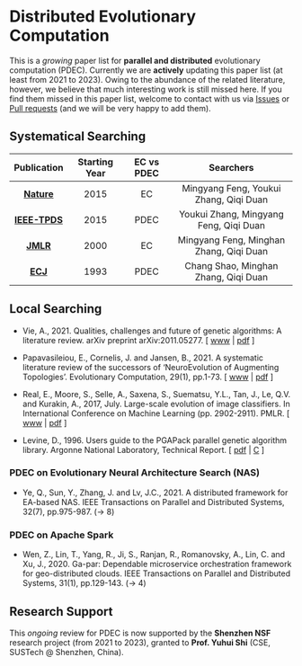 # Distributed Evolutionary Computation

This is a *growing* paper list for **parallel and distributed** evolutionary computation (PDEC). Currently we are **actively** updating this paper list (at least from 2021 to 2023). Owing to the abundance of the related literature, however, we believe that much interesting work is still missed here. If you find them missed in this paper list, welcome to contact with us via [Issues](https://github.com/Evolutionary-Intelligence/DistributedEvolutionaryComputation/issues) or [Pull requests](https://github.com/Evolutionary-Intelligence/DistributedEvolutionaryComputation/pulls) (and we will be very happy to add them).

## Systematical Searching

| Publication | Starting Year | EC vs PDEC | Searchers |
|:-----------:|:-------------:|:----------:|:---------:|
| **[Nature](https://www.nature.com/)** | 2015 | EC | Mingyang Feng, Youkui Zhang, Qiqi Duan |
| **[IEEE-TPDS](https://ieeexplore.ieee.org/xpl/RecentIssue.jsp?punumber=71)** | 2015 | PDEC | Youkui Zhang, Mingyang Feng, Qiqi Duan |
| **[JMLR](https://jmlr.org/)** | 2000 | EC | Mingyang Feng, Minghan Zhang, Qiqi Duan |
| **[ECJ](https://direct.mit.edu/evco)** | 1993 | PDEC | Chang Shao, Minghan Zhang, Qiqi Duan |

## Local Searching

* Vie, A., 2021. Qualities, challenges and future of genetic algorithms: A literature review. arXiv preprint arXiv:2011.05277. [ [www](https://arxiv.org/abs/2011.05277) | [pdf](https://arxiv.org/pdf/2011.05277.pdf) ]

* Papavasileiou, E., Cornelis, J. and Jansen, B., 2021. A systematic literature review of the successors of ‘NeuroEvolution of Augmenting Topologies’. Evolutionary Computation, 29(1), pp.1-73. [ [www](https://direct.mit.edu/evco/article/29/1/1/97341/A-Systematic-Literature-Review-of-the-Successors) | [pdf](https://watermark.silverchair.com/evco_a_00282.pdf?token=AQECAHi208BE49Ooan9kkhW_Ercy7Dm3ZL_9Cf3qfKAc485ysgAAAnswggJ3BgkqhkiG9w0BBwagggJoMIICZAIBADCCAl0GCSqGSIb3DQEHATAeBglghkgBZQMEAS4wEQQM5IknuF7Uj1N04MU0AgEQgIICLsDHBvkrfQqhOBZ1OMP265Bi3eSYgxgaz6fefWRi4pQ0fRTM-R8DCnym2-ya-i91SIvHYef_bT_wCfpGIOwJFfTrTvn62Aek1MSufQK4V37jnB2iLeS2raDBjFeKub8EtYVtqjklYX7IRkptwIJ1Fzw_lWnKQVP2hFGCAd_hq4NI4Qog00WeDgXX-kXJpKzeqiyPQ9VxzzRygnRJy8atHHpLbkdcdiKFgSHpvE8Sbcj47M8ojqF8cbFnkHJQhYrtpI_I6wFdLpRreosIvis2NrL9iX8wds2BVpQGO7PmRsOzbvjGeVqBbyP3pHv7YxiFJ2nPHZTnQFj4NMfLhQUonjZuZfIT4SZ3gdjeGvMMUE6Nrrif3yFUw-fwQ7CFCCHtvugwzdTIBukT9GqrROhzUBL37pLZxPympkGlcyLSro2pu9KC7YN0r4EhKBJSvfrkSLjYXbW9wXzVhs_1GFMGsX3jxwxWE1Y7i2iOj2IuqSM444_HKirAklnNEXue6r5FZuXt5Z2nowcjvwv4WW-v3Yvwp6ioehqDMR34hUP98jVQg6x5gQ9xTFnleyKH1NTIWl1AeDza9_wWfdjiOwhITtTMvEYwkhhJCMhf1j-yq7EVo7jGZ9d2WWs8Il7Bxtmc5XETi89NCKJcxtTVgpKez6x8C7XduYbjYXTqjdgRtvcWtLfui9NQoridCtx9AuRGRf8GZdL5ScOi35-pnINwgG7wj3dtYf8jjrH2lqoHrA) ]

* Real, E., Moore, S., Selle, A., Saxena, S., Suematsu, Y.L., Tan, J., Le, Q.V. and Kurakin, A., 2017, July. Large-scale evolution of image classifiers. In International Conference on Machine Learning (pp. 2902-2911). PMLR. [ [www](http://proceedings.mlr.press/v70/real17a.html) | [pdf](http://proceedings.mlr.press/v70/real17a/real17a.pdf) ]

* Levine, D., 1996. Users guide to the PGAPack parallel genetic algorithm library. Argonne National Laboratory, Technical Report. [ [pdf](https://ftp.mcs.anl.gov/pub/tech_reports/reports/ANL9518.pdf) | [C](https://ftp.mcs.anl.gov/pub/pgapack/) ]

### PDEC on Evolutionary Neural Architecture Search (NAS)

* Ye, Q., Sun, Y., Zhang, J. and Lv, J.C., 2021. A distributed framework for EA-based NAS. IEEE Transactions on Parallel and Distributed Systems, 32(7), pp.975-987. (-> 8)

### PDEC on Apache Spark

* Wen, Z., Lin, T., Yang, R., Ji, S., Ranjan, R., Romanovsky, A., Lin, C. and Xu, J., 2020. Ga-par: Dependable microservice orchestration framework for geo-distributed clouds. IEEE Transactions on Parallel and Distributed Systems, 31(1), pp.129-143. (-> 4)

## Research Support

This *ongoing* review for PDEC is now supported by the **Shenzhen NSF** research project (from 2021 to 2023), granted to **Prof. Yuhui Shi** (CSE, SUSTech @ Shenzhen, China).
